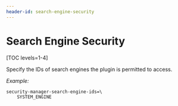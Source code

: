 ```yaml
---
header-id: search-engine-security
---
```


# Search Engine Security

[TOC levels=1-4]

Specify the IDs of search engines the plugin is permitted to access. 

*Example:*

	security-manager-search-engine-ids=\
		SYSTEM_ENGINE
